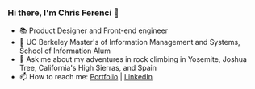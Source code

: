 ### Hi there, I'm Chris Ferenci 👋

<!--
**chris-ferenci/chris-ferenci** is a ✨ _special_ ✨ repository because its `README.md` (this file) appears on your GitHub profile.

Here are some ideas to get you started:

-->

- 📚 Product Designer and Front-end engineer
- 🔭 UC Berkeley Master's of Information Management and Systems, School of Information Alum
- 💬 Ask me about my adventures in rock climbing in Yosemite, Joshua Tree, California's High Sierras, and Spain
- 📫 How to reach me: [Portfolio](https://www.chrisferenci.com) | [LinkedIn](https://www.linkedin.com/in/chrisferenci/)
